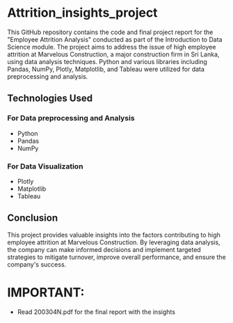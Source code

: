 # Attrition_insights_project
This GitHub repository contains the code and final project report for the "Employee Attrition Analysis" conducted as part of the Introduction to Data Science module. The project aims to address the issue of high employee attrition at Marvelous Construction, a major construction firm in Sri Lanka, using data analysis techniques. Python and various libraries including Pandas, NumPy, Plotly, Matplotlib, and Tableau were utilized for data preprocessing and analysis.

## Technologies Used
### For Data preprocessing and Analysis
- Python
- Pandas
- NumPy

### For Data Visualization 
- Plotly
- Matplotlib
- Tableau

## Conclusion
This project provides valuable insights into the factors contributing to high employee attrition at Marvelous Construction. By leveraging data analysis, the company can make informed decisions and implement targeted strategies to mitigate turnover, improve overall performance, and ensure the company's success.

# IMPORTANT:
- Read 200304N.pdf for the final report with the insights
